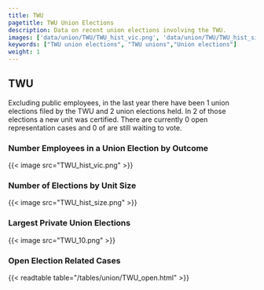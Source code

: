 ```yaml
---
title: TWU
pagetitle: TWU Union Elections
description: Data on recent union elections involving the TWU.
images: ['data/union/TWU/TWU_hist_vic.png', 'data/union/TWU/TWU_hist_size.png', 'data/union/TWU/TWU_10.png']
keywords: ["TWU union elections", "TWU unions","Union elections"]
weight: 1
---
```

##  TWU

Excluding public employees, in the last year there have been 1 union elections filed by the TWU and 2 union elections held. In 2 of those elections a new unit was certified. There are currently 0 open representation cases and 0 of are still waiting to vote.

### Number Employees in a Union Election by Outcome
{{< image src="TWU_hist_vic.png" >}}

### Number of Elections by Unit Size
{{< image src="TWU_hist_size.png" >}}

### Largest Private Union Elections
{{< image src="TWU_10.png" >}}

### Open Election Related Cases
{{< readtable table="/tables/union/TWU_open.html" >}}


